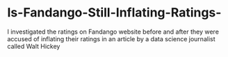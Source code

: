 # Is-Fandango-Still-Inflating-Ratings-
I investigated the ratings on Fandango website before and after they were accused of inflating their ratings in an article by a data science journalist called Walt Hickey
